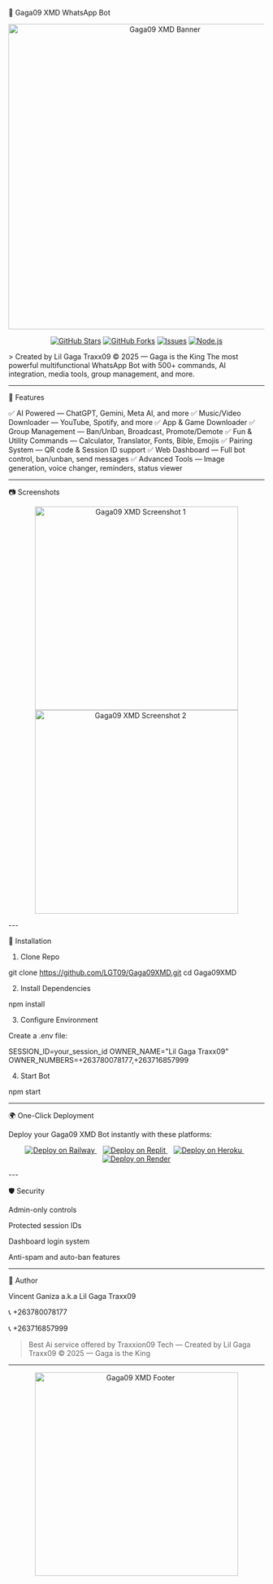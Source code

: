 📜 Gaga09 XMD WhatsApp Bot

<p align="center">
  <img src="https://files.catbox.moe/4d68yb.jpg" width="600px" alt="Gaga09 XMD Banner"/>
</p>  <p align="center">
  <a href="https://github.com/LGT09/Gaga09XMD"><img src="https://img.shields.io/github/stars/LGT09/Gaga09XMD?style=for-the-badge&logo=github" alt="GitHub Stars"/></a>
  <a href="https://github.com/LGT09/Gaga09XMD/fork"><img src="https://img.shields.io/github/forks/LGT09/Gaga09XMD?style=for-the-badge&logo=git" alt="GitHub Forks"/></a>
  <a href="https://github.com/LGT09/Gaga09XMD/issues"><img src="https://img.shields.io/github/issues/LGT09/Gaga09XMD?style=for-the-badge&logo=bugcrowd" alt="Issues"/></a>
  <a href="https://nodejs.org/"><img src="https://img.shields.io/badge/Node.js-18+-green?style=for-the-badge&logo=node.js" alt="Node.js"/></a>
</p>  > Created by Lil Gaga Traxx09 © 2025 — Gaga is the King
The most powerful multifunctional WhatsApp Bot with 500+ commands, AI integration, media tools, group management, and more.




---

🚀 Features

✅ AI Powered — ChatGPT, Gemini, Meta AI, and more
✅ Music/Video Downloader — YouTube, Spotify, and more
✅ App & Game Downloader
✅ Group Management — Ban/Unban, Broadcast, Promote/Demote
✅ Fun & Utility Commands — Calculator, Translator, Fonts, Bible, Emojis
✅ Pairing System — QR code & Session ID support
✅ Web Dashboard — Full bot control, ban/unban, send messages
✅ Advanced Tools — Image generation, voice changer, reminders, status viewer


---

📷 Screenshots

<p align="center">
  <img src="https://files.catbox.moe/hvljlp.jpg" width="400px" alt="Gaga09 XMD Screenshot 1"/>
  <img src="https://files.catbox.moe/nld69x.jpg" width="400px" alt="Gaga09 XMD Screenshot 2"/>
</p>  
---

🔧 Installation

1. Clone Repo

git clone https://github.com/LGT09/Gaga09XMD.git
cd Gaga09XMD

2. Install Dependencies

npm install

3. Configure Environment

Create a .env file:

SESSION_ID=your_session_id
OWNER_NAME="Lil Gaga Traxx09"
OWNER_NUMBERS=+263780078177,+263716857999

4. Start Bot

npm start


---

🌍 One-Click Deployment

Deploy your Gaga09 XMD Bot instantly with these platforms:

<p align="center">
  <!-- Railway -->
  <a href="https://railway.app/new/template?template=https://github.com/LGT09/gaga09-xmd-wa-bot&envs=SESSION_ID,OWNER_NAME,OWNER_NUMBERS&SESSION_IDDesc=Your+WhatsApp+Session+ID&OWNER_NAMEDesc=Bot+Owner+Name&OWNER_NUMBERSDesc=Owner+Phone+Numbers">
    <img src="https://railway.app/button.svg" alt="Deploy on Railway"/>
  </a>
  &nbsp;&nbsp;
  <!-- Replit -->
  <a href="https://replit.com/github/LGT09/gaga09-xmd-wa-bot">
    <img src="https://img.shields.io/badge/Deploy%20to%20Replit-orange?style=for-the-badge&logo=replit" alt="Deploy on Replit"/>
  </a>
  &nbsp;&nbsp;
  <!-- Heroku -->
  <a href="https://heroku.com/deploy?template=https://github.com/LGT09/gaga09-xmd-wa-bot">
    <img src="https://img.shields.io/badge/Deploy%20to%20Heroku-430098?style=for-the-badge&logo=heroku" alt="Deploy on Heroku"/>
  </a>
  &nbsp;&nbsp;
  <!-- Render -->
  <a href="https://render.com/deploy?repo=https://github.com/LGT09/gaga09-xmd-wa-bot">
    <img src="https://img.shields.io/badge/Deploy%20to%20Render-46E3B7?style=for-the-badge&logo=render" alt="Deploy on Render"/>
  </a>
</p>  
---

🛡 Security

Admin-only controls

Protected session IDs

Dashboard login system

Anti-spam and auto-ban features



---

👑 Author

Vincent Ganiza a.k.a Lil Gaga Traxx09

📞 +263780078177

📞 +263716857999


> Best Ai service offered by Traxxion09 Tech — Created by Lil Gaga Traxx09 © 2025 — Gaga is the King




---

<p align="center">
  <img src="https://files.catbox.moe/4d68yb.jpg" width="400px" alt="Gaga09 XMD Footer"/>
</p>
